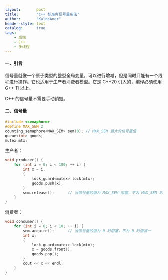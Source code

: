 ```yaml
---
layout:       post
title:        "C++ 标准库信号量用法"
author:       "KalosAner"
header-style: text
catalog:      true
tags:
    - 后端
    - C++
    - 多线程
---
```


#### 一、引言

信号量就像一个原子类型的整型全局变量，可以进行增减，但是同时只能有一个线程进行操作。它也适用于生产者消费者模型。它是 C++20 引入的，编译必须使用 G++ 11 以上。

C++ 的信号量不需要手动销毁。

#### 二、信号量

```c++
#include <semaphore>
#define MAX_SEM 2
counting_semaphore<MAX_SEM> sem(0);	// MAX_SEM 最大的信号量值
queue<int> goods;
mutex mtx;
```

生产者：

```c++
void producer() {
    for (int i = 0; i < 100; ++ i) {
        int x = i;
        {
            lock_guard<mutex> lock(mtx);
            goods.push(x);
        }
        sem.release();		// 当信号量的值为 MAX_SEM 阻塞，不为 MAX_SEM 时信号量的值加一
    }
}
```

消费者：

```c++
void consumer() {
    for (int i = 0; i < 10; ++ i) {
        sem.acquire();		// 当信号量的值为 0 时阻塞，不为 0 时值减一
        int x;
        {
            lock_guard<mutex> lock(mtx);
            x = goods.front();
            goods.pop();
        }
        cout << x << endl;
    }
}
```

